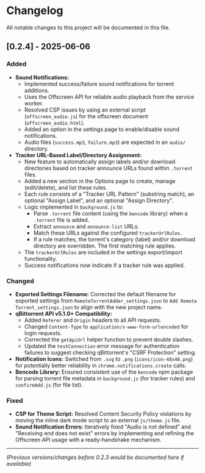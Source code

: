 # Changelog

All notable changes to this project will be documented in this file.

## [0.2.4] - 2025-06-06 
### Added
-   **Sound Notifications:**
    -   Implemented success/failure sound notifications for torrent additions.
    -   Uses the Offscreen API for reliable audio playback from the service worker.
    -   Resolved CSP issues by using an external script (`offscreen_audio.js`) for the offscreen document (`offscreen_audio.html`).
    -   Added an option in the settings page to enable/disable sound notifications.
    -   Audio files (`success.mp3`, `failure.mp3`) are expected in an `audio/` directory.
-   **Tracker URL-Based Label/Directory Assignment:**
    -   New feature to automatically assign labels and/or download directories based on tracker announce URLs found within `.torrent` files.
    -   Added a new section in the Options page to create, manage (edit/delete), and list these rules.
    -   Each rule consists of a "Tracker URL Pattern" (substring match), an optional "Assign Label", and an optional "Assign Directory".
    -   Logic implemented in `background.js` to:
        -   Parse `.torrent` file content (using the `bencode` library) when a `.torrent` file is added.
        -   Extract `announce` and `announce-list` URLs.
        -   Match these URLs against the configured `trackerUrlRules`.
        -   If a rule matches, the torrent's category (label) and/or download directory are overridden. The first matching rule applies.
    -   The `trackerUrlRules` are included in the settings export/import functionality.
    -   Success notifications now indicate if a tracker rule was applied.

### Changed
-   **Exported Settings Filename:** Corrected the default filename for exported settings from `RemoteTorrentAdder_settings.json` to `Add Remote Torrent_settings.json` to align with the new project name.
-   **qBittorrent API v5.1.0+ Compatibility:**
    -   Added `Referer` and `Origin` headers to all API requests.
    -   Changed `Content-Type` to `application/x-www-form-urlencoded` for login requests.
    -   Corrected the `getApiUrl` helper function to prevent double slashes.
    -   Updated the `testConnection` error message for authentication failures to suggest checking qBittorrent's "CSRF Protection" setting.
-   **Notification Icons:** Switched from `.svg` to `.png` (`icons/icon-48x48.png`) for potentially better reliability in `chrome.notifications.create` calls.
-   **Bencode Library:** Ensured consistent use of the `bencode` npm package for parsing torrent file metadata in `background.js` (for tracker rules) and `confirmAdd.js` (for file list).

### Fixed
-   **CSP for Theme Script:** Resolved Content Security Policy violations by moving the inline dark mode script to an external `js/theme.js` file.
-   **Sound Notification Errors:** Iteratively fixed "Audio is not defined" and "Receiving end does not exist" errors by implementing and refining the Offscreen API usage with a ready-handshake mechanism.

---
*(Previous versions/changes before 0.2.3 would be documented here if available)*
